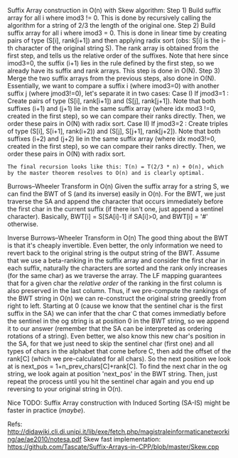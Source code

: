 Suffix Array construction in O(n) with Skew algorithm:
    Step 1) Build suffix array for all i where imod3 != 0. This is done by recursively calling the algorithm for a string of 2/3 the length of the original one.
    Step 2) Build suffix array for all i where imod3 = 0. This is done in linear time by creating pairs of type (S[i], rank[i+1]) and then applying radix sort (obs: S[i] is the i-th character of the original string S). The rank array is obtained from the first step, and tells us the relative order of the suffixes. Note that here since imod3=0, the suffix (i+1) lies in the rule defined by the first step, so we already have its suffix and rank arrays. This step is done in O(N).
    Step 3) Merge the two suffix arrays from the previous steps, also done in O(N). Essentially, we want to compare a suffix i (where imod3=0) with another suffix j (where jmod3!=0), let's separate it in two cases:
        Case I)  If jmod3=1 : Create pairs of type (S[i], rank[i+1]) and (S[j], rank[j+1]). Note that both suffixes (i+1) and (j+1) lie in the same suffix array (where idx mod3 !=0, created in the first step), so we can compare their ranks directly. Then, we order these pairs in O(N) with radix sort.
        Case II) If jmod3=2 : Create triples of type (S[i], S[i+1], rank(i+2)) and (S[j], S[j+1], rank[j+2]). Note that both suffixes (i+2) and (j+2) lie in the same suffix array (where idx mod3!=0, created in the first step), so we can compare their ranks directly. Then, we order these pairs in O(N) with radix sort.

    The final recursion looks like this: T(n) = T(2/3 * n) + O(n), which by the master theorem resolves to O(n) and is clearly optimal.

Burrows–Wheeler Transform in O(n)
    Given the suffix array for a string S, we can find the BWT of S (and its inverse) easily in O(n). For the BWT, we just traverse the SA and append the character that occurs immediately before the first char in the current suffix (if there isn't one, just append a sentinel character). Basically, BWT[i] = S[SA[i]-1] if SA[i]>0, and BWT[i] = '#' otherwise.

Inverse Burrows–Wheeler Transform in O(n)
    The good thing about the BWT is that it's cheaply invertible. Even better, the only information we need to revert back to the original string is the output string of the BWT. Assume that we use a beta-ranking in the suffix array and consider the first char in each suffix, naturally the characters are sorted and the rank only increases (for the same char) as we traverse the array. The LF mapping guarantees that for a given char the *relative order* of the ranking in the first column is also preserved in the last column. Thus, if we pre-compute the rankings of the BWT string in O(n) we can re-construct the original string greedly from right to left. Starting at 0 (cause we know that the sentinel char is the first suffix in the SA) we can infer that the char C that comes immediatly before the sentinel in the og string is at position 0 in the BWT string, so we append it to our answer (remember that the SA can be interpreted as ordering rotations of a string). Even better, we also know this new char's position in the SA, for that we just need to skip the sentinel char (first one) and all types of chars in the alphabet that come before C, then add the offset of the rank[C] (which we pre-calculated for all chars). So the next position we look at is next_pos = 1+n_prev_chars[C]+rank[C]. To find the next char in the og string, we look again at position 'next_pos' in the BWT string. Then, just repeat the process until you hit the sentinel char again and you end up reversing to your original string in O(n). 

Nice TODO:
    Suffix Array construction with Induced Sorting (SA-IS) might be faster in practice (*maybe*).

Refs:
    http://didawiki.cli.di.unipi.it/lib/exe/fetch.php/magistraleinformaticanetworking/ae/ae2010/notesa.pdf
    Skew fast implementation: https://github.com/Tascate/Suffix-Arrays-in-CPP/blob/master/Skew.cpp

    
